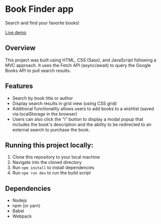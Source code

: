 # Book Finder app

Search and find your favorite books!

[Live demo](https://lucid-hugle-4ef211.netlify.app/)

## Overview

This project was built using HTML, CSS (Sass), and JavaScript following a MVC approach. It uses the Fetch API (async/await) to query the Google Books API to pull search results.

## Features

* Search by book title or author
* Display search results in grid view (using CSS grid)
* Additional functionality allows users to add books to a wishlist (saved via localStorage in the browser)
* Users can also click the "i" button to display a modal popup that includes the book's description and the ability to be redirected to an external search to purchase the book.

## Running this project locally:

1. Clone this repository to your local machine
2. Navigate into the cloned directory
3. Run `npm install` to install dependencies
4. Run `npm run dev` to run the build script

## Dependencies

* Nodejs
* npm (or yarn)
* Babel
* Webpack